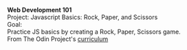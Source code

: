 <strong>Web Development 101 </strong>
<br>
Project: Javascript Basics: Rock, Paper, and Scissors
<br> 
Goal: 
<br> 
Practice JS basics by creating a Rock, Paper, Scissors game. 
<br> 
From The Odin Project's [curriculum](https://www.theodinproject.com/courses/web-development-101/lessons/rock-paper-scissors)
